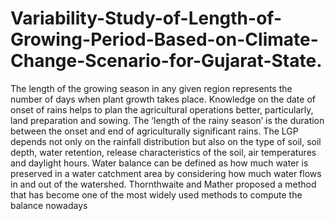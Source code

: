 # Variability-Study-of-Length-of-Growing-Period-Based-on-Climate-Change-Scenario-for-Gujarat-State.
The length of  the  growing season  in any  given  region represents  the  number of  days when plant growth takes place. Knowledge  on the  date of  onset of rains  helps  to plan the agricultural  operations  better,  particularly,  land  preparation  and  sowing.  The  ‘length  of  the  rainy  season’  is  the duration  between the  onset and  end of  agriculturally  significant  rains.  The LGP depends not only on the rainfall distribution but also  on the type of soil, soil depth, water retention, release  characteristics  of the  soil,  air  temperatures  and  daylight  hours. Water balance can be defined as how much water is preserved in a water catchment area by considering how much water flows in and out of the watershed. Thornthwaite and Mather proposed a method that has become one of the most widely used methods to compute the balance nowadays
